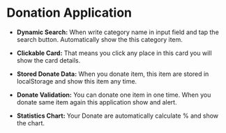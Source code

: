 # Donation Application

- **Dynamic Search:** When write category name in input field and tap the search button. Automatically show the this category item.

- **Clickable Card:** That means you click any place in this card you will show the card details.

- **Stored Donate Data:** When you donate item, this item are stored in localStorage and show this item any time.

- **Donate Validation:** You can donate one item in one time. When you donate same item again this application show and alert.

- **Statistics Chart:** Your Donate are automatically calculate % and show the chart.
